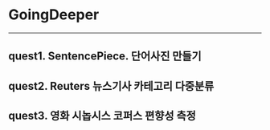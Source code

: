 # GoingDeeper
---
## quest1. SentencePiece. 단어사진 만들기
## quest2. Reuters 뉴스기사 카테고리 다중분류
## quest3. 영화 시놉시스 코퍼스 편향성 측정
